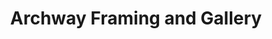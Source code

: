---
title: "Archway Framing and Gallery"
url: /atlantic-beach/archway-framing-and-gallery/
shop: frame
---